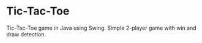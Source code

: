 # Tic-Tac-Toe
Tic-Tac-Toe game in Java using Swing. Simple 2-player game with win and draw detection.

